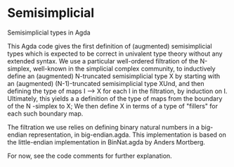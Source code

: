 # Semisimplicial
Semisimplicial types in Agda

This Agda code gives the first definition of (augmented) semisimplicial types which is expected to be correct in univalent type theory without any extended syntax.
We use a particular well-ordered filtration of the N-simplex, well-known in the simplicial complex community,
to inductively define an (augmented) N-truncated semisimplicial type X
by starting with an (augmented) (N-1)-truncated semisimplicial type XUnd,
and then defining the type of maps I --> X for each I in the filtration, by induction on I.
Ultimately, this yields a a definition of the type of maps from the boundary of the N -simplex to X;
We then define X in terms of a type of "fillers" for each such boundary map.

The filtration we use relies on defining binary natural numbers in a big-endian representation, in big-endian.agda.
This implementation is based on the little-endian implementation in BinNat.agda by Anders Mortberg.

For now, see the code comments for further explanation.
